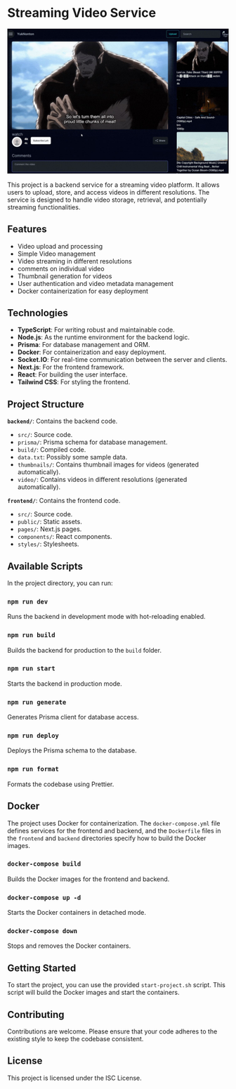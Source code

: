 # Streaming Video Service
![alt text](/frontend/public/Capture.JPG)

This project is a backend service for a streaming video platform. It allows users to upload, store, and access videos in different resolutions. The service is designed to handle video storage, retrieval, and potentially streaming functionalities.

## Features
- Video upload and processing
- Simple Video management
- Video streaming in different resolutions
- comments on individual video
- Thumbnail generation for videos
- User authentication and video metadata management
- Docker containerization for easy deployment

## Technologies
- **TypeScript**: For writing robust and maintainable code.
- **Node.js**: As the runtime environment for the backend logic.
- **Prisma**: For database management and ORM.
- **Docker**: For containerization and easy deployment.
- **Socket.IO**: For real-time communication between the server and clients.
- **Next.js**: For the frontend framework.
- **React**: For building the user interface.
- **Tailwind CSS**: For styling the frontend.

## Project Structure
**`backend/`**: Contains the backend code.
 - `src/`: Source code.
 - `prisma/`: Prisma schema for database management.
 - `build/`: Compiled code.
 - `data.txt`: Possibly some sample data.
 - `thumbnails/`: Contains thumbnail images for videos (generated automatically).
 - `video/`: Contains videos in different resolutions (generated automatically).

**`frontend/`**: Contains the frontend code.
 - `src/`: Source code.
 - `public/`: Static assets.
 - `pages/`: Next.js pages.
 - `components/`: React components.
 - `styles/`: Stylesheets.


## Available Scripts

In the project directory, you can run:

### `npm run dev`

Runs the backend in development mode with hot-reloading enabled.

### `npm run build`

Builds the backend for production to the `build` folder.

### `npm run start`

Starts the backend in production mode.

### `npm run generate`

Generates Prisma client for database access.

### `npm run deploy`

Deploys the Prisma schema to the database.

### `npm run format`

Formats the codebase using Prettier.

## Docker

The project uses Docker for containerization. The `docker-compose.yml` file defines services for the frontend and backend, and the `Dockerfile` files in the `frontend` and `backend` directories specify how to build the Docker images.

### `docker-compose build`

Builds the Docker images for the frontend and backend.

### `docker-compose up -d`

Starts the Docker containers in detached mode.

### `docker-compose down`

Stops and removes the Docker containers.

## Getting Started

To start the project, you can use the provided `start-project.sh` script. This script will build the Docker images and start the containers.

## Contributing

Contributions are welcome. Please ensure that your code adheres to the existing style to keep the codebase consistent.

## License

This project is licensed under the ISC License.
